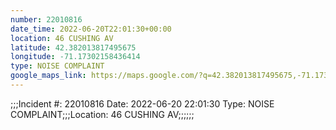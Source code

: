 ```yaml
---
number: 22010816
date_time: 2022-06-20T22:01:30+00:00
location: 46 CUSHING AV
latitude: 42.382013817495675
longitude: -71.17302158436414
type: NOISE COMPLAINT
google_maps_link: https://maps.google.com/?q=42.382013817495675,-71.17302158436414
---
```


;;;Incident #: 22010816  Date: 2022-06-20 22:01:30   Type: NOISE COMPLAINT;;;Location: 46 CUSHING AV;;;;;;
